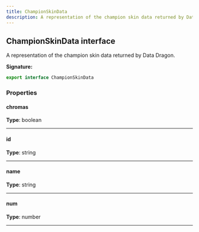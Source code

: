 ```yaml
---
title: ChampionSkinData
description: A representation of the champion skin data returned by Data Dragon.
---
```


## ChampionSkinData interface

A representation of the champion skin data returned by Data Dragon.

**Signature:**

```ts
export interface ChampionSkinData 
```

### Properties

#### chromas



**Type**: boolean

---

#### id



**Type**: string

---

#### name



**Type**: string

---

#### num



**Type**: number

---

